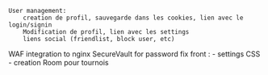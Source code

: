 ```
User management:
	creation de profil, sauvegarde dans les cookies, lien avec le login/signin
	Modification de profil, lien avec les settings
	liens social (friendlist, block user, etc)
```

WAF integration to nginx
SecureVault for password
fix front :
	- settings CSS
	- creation Room pour tournois
